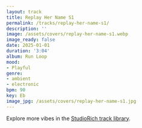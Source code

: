 ```yaml
---
layout: track
title: Replay Her Name S1
permalink: /tracks/replay-her-name-s1/
description: ''
image: /assets/covers/replay-her-name-s1.webp
image_ready: false
date: 2025-01-01
duration: '3:04'
album: Run Loop
mood:
- Playful
genre:
- ambient
- electronic
bpm: 90
key: Eb
image_jpg: /assets/covers/replay-her-name-s1.jpg
---
```


Explore more vibes in the [StudioRich track library](/tracks/).
